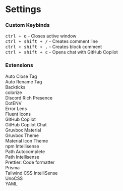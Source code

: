 # Settings

### Custom Keybinds

<div><kbd>ctrl + q</kbd> - Closes active window</div>
<div><kbd>ctrl + shift + /</kbd> - Creates comment line</div>
<div><kbd>ctrl + shift + .</kbd> - Creates block comment</div>
<div><kbd>ctrl + shift + c</kbd> - Opens chat with GitHub Copilot</div>

### Extensions

<div>Auto Close Tag</div>
<div>Auto Rename Tag</div>
<div>Backticks</div>
<div>colorize</div>
<div>Discord Rich Presence</div>
<div>DotENV</div>
<div>Error Lens</div>
<div>Fluent Icons</div>
<div>GitHub Copilot</div>
<div>GitHub Copilot Chat</div>
<div>Gruvbox Material</div>
<div>Gruvbox Theme</div>
<div>Material Icon Theme</div>
<div>npm Intellisense</div>
<div>Path Autocomplete</div>
<div>Path Intellisense</div>
<div>Prettier: Code formatter</div>
<div>Prisma</div>
<div>Tailwind CSS IntelliSense</div>
<div>UnoCSS</div>
<div>YAML</div>
